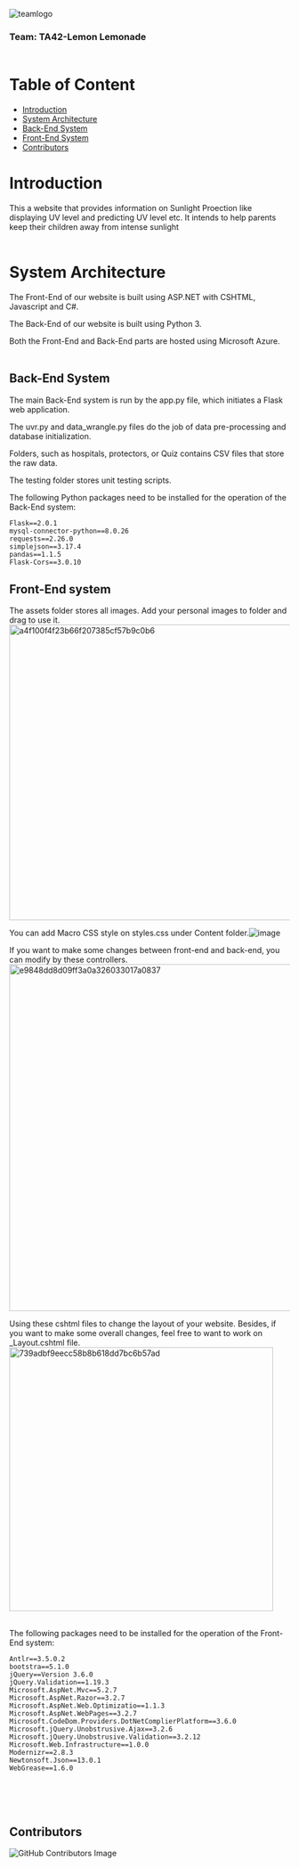 ![teamlogo](https://user-images.githubusercontent.com/57879304/136358998-9c1817ea-a8a7-4974-897f-bba80e2ff928.png)
### Team: TA42-Lemon Lemonade<br/><br/>

# Table of Content
  - [Introduction](#introduction)
  - [System Architecture](#system-architecture)
  - [Back-End System](#back-end-system)
  - [Front-End System](#front-end-system)
  - [Contributors](#contributors)




# Introduction
This a website that provides information on Sunlight Proection like displaying UV level and predicting UV level etc. It intends to help parents keep their children away from intense sunlight<br/><br/>  

# System Architecture

The Front-End of our website is built using ASP.NET with CSHTML, Javascript and C#.

The Back-End of our website is built using Python 3.

Both the Front-End and Back-End parts are hosted using Microsoft Azure.<br/><br/> 

## Back-End System

The main Back-End system is run by the app.py file, which initiates a Flask web application.

The uvr.py and data_wrangle.py files do the job of data pre-processing and database initialization.

Folders, such as hospitals, protectors, or Quiz contains CSV files that store the raw data.

The testing folder stores unit testing scripts.

The following Python packages need to be installed for the operation of the Back-End system:
```
Flask==2.0.1
mysql-connector-python==8.0.26
requests==2.26.0
simplejson==3.17.4
pandas==1.1.5
Flask-Cors==3.0.10
```

## Front-End system
The assets folder stores all images. Add your personal images to folder and drag to use it.
<img width="531" alt="a4f100f4f23b66f207385cf57b9c0b6" src="https://user-images.githubusercontent.com/57879304/136365763-745ab45e-75cd-4de7-bb78-f6cdea6f1dd4.png">


You can add Macro CSS style on styles.css under Content folder.![image](https://user-images.githubusercontent.com/57879304/136364356-d3db3b66-9e2b-4b6a-9a50-d9f1e5f1081a.png)

If you want to make some changes between front-end and back-end, you can modify by these controllers.
<img width="623" alt="e9848dd8d09ff3a0a326033017a0837" src="https://user-images.githubusercontent.com/57879304/136365842-3c477927-c54d-46b7-a985-d21eb603aa2e.png">

Using these cshtml files to change the layout of your website. Besides, if you want to make some overall changes, feel free to want to work on _Layout.cshtml file. <br/>
<img width="474" alt="739adbf9eecc58b8b618dd7bc6b57ad" src="https://user-images.githubusercontent.com/57879304/136365878-606632d5-e092-44b0-9e3e-3f5e9b8d1463.png">
<br/><br/>

The following packages need to be installed for the operation of the Front-End system:
```
Antlr==3.5.0.2
bootstra==5.1.0
jQuery==Version 3.6.0
jQuery.Validation==1.19.3
Microsoft.AspNet.Mvc==5.2.7
Microsoft.AspNet.Razor==3.2.7
Microsoft.AspNet.Web.Optimizatio==1.1.3
Microsoft.AspNet.WebPages==3.2.7
Microsoft.CodeDom.Providers.DotNetComplierPlatform==3.6.0
Microsoft.jQuery.Unobstrusive.Ajax==3.2.6
Microsoft.jQuery.Unobstrusive.Validation==3.2.12
Microsoft.Web.Infrastructure==1.0.0
Modernizr==2.8.3 
Newtonsoft.Json==13.0.1
WebGrease==1.6.0
```
<br/><br/><br/>
## Contributors
![GitHub Contributors Image](https://contrib.rocks/image?repo=MrMinhNguyen/TA42-LemonLemonade-Umbrella)
